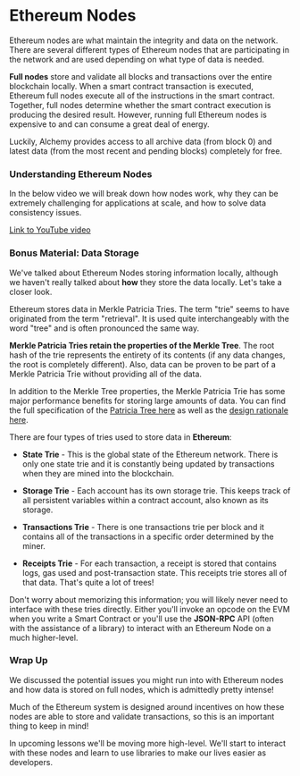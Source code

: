 # Ethereum Nodes

Ethereum nodes are what maintain the integrity and data on the network. There are several different types of Ethereum nodes that are participating in the network and are used depending on what type of data is needed.

**Full nodes** store and validate all blocks and transactions over the entire blockchain locally. When a smart contract transaction is executed, Ethereum full nodes execute all of the instructions in the smart contract. Together, full nodes determine whether the smart contract execution is producing the desired result. However, running full Ethereum nodes is expensive to and can consume a great deal of energy.

Luckily, Alchemy provides access to all archive data (from block 0) and latest data (from the most recent and pending blocks) completely for free.

### Understanding Ethereum Nodes

In the below video we will break down how nodes work, why they can be extremely challenging for applications at scale, and how to solve data consistency issues.

[Link to YouTube video](https://youtu.be/wMw6GPIrw20?si=DO7gZIvwSqYa2IW6)

### Bonus Material: Data Storage

We've talked about Ethereum Nodes storing information locally, although we haven't really talked about **how** they store the data locally. Let's take a closer look.

Ethereum stores data in Merkle Patricia Tries. The term "trie" seems to have originated from the term "retrieval". It is used quite interchangeably with the word "tree" and is often pronounced the same way.

**Merkle Patricia Tries retain the properties of the Merkle Tree**. The root hash of the trie represents the entirety of its contents (if any data changes, the root is completely different). Also, data can be proven to be part of a Merkle Patricia Trie without providing all of the data.

In addition to the Merkle Tree properties, the Merkle Patricia Trie has some major performance benefits for storing large amounts of data. You can find the full specification of the [Patricia Tree here](https://ethereum.org/en/developers/docs/data-structures-and-encoding/patricia-merkle-trie/) as well as the [design rationale here](https://ethereumbuilders.gitbooks.io/guide/content/en/design_rationale.html).

There are four types of tries used to store data in **Ethereum**:

- **State Trie** - This is the global state of the Ethereum network. There is only one state trie and it is constantly being updated by transactions when they are mined into the blockchain.

- **Storage Trie** - Each account has its own storage trie. This keeps track of all persistent variables within a contract account, also known as its storage.

- **Transactions Trie** - There is one transactions trie per block and it contains all of the transactions in a specific order determined by the miner.

- **Receipts Trie** - For each transaction, a receipt is stored that contains logs, gas used and post-transaction state. This receipts trie stores all of that data.
  That's quite a lot of trees!

Don't worry about memorizing this information; you will likely never need to interface with these tries directly. Either you'll invoke an opcode on the EVM when you write a Smart Contract or you'll use the **JSON-RPC** API (often with the assistance of a library) to interact with an Ethereum Node on a much higher-level.

### Wrap Up

We discussed the potential issues you might run into with Ethereum nodes and how data is stored on full nodes, which is admittedly pretty intense!

Much of the Ethereum system is designed around incentives on how these nodes are able to store and validate transactions, so this is an important thing to keep in mind!

In upcoming lessons we'll be moving more high-level. We'll start to interact with these nodes and learn to use libraries to make our lives easier as developers.
